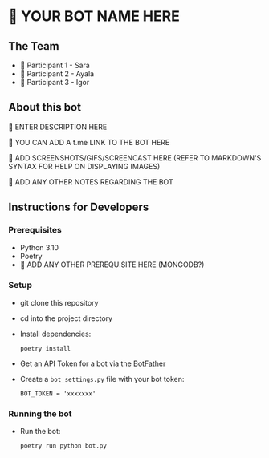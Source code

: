 # 🚧 YOUR BOT NAME HERE

## The Team

- 🚧 Participant 1 - Sara
- 🚧 Participant 2 - Ayala
- 🚧 Participant 3 - Igor

## About this bot

🚧 ENTER DESCRIPTION HERE

🚧 YOU CAN ADD A t.me LINK TO THE BOT HERE

🚧 ADD SCREENSHOTS/GIFS/SCREENCAST HERE (REFER TO MARKDOWN'S SYNTAX FOR HELP ON DISPLAYING IMAGES)

🚧 ADD ANY OTHER NOTES REGARDING THE BOT

## Instructions for Developers

### Prerequisites

- Python 3.10
- Poetry
- 🚧 ADD ANY OTHER PREREQUISITE HERE (MONGODB?)

### Setup

- git clone this repository
- cd into the project directory
- Install dependencies:

      poetry install

- Get an API Token for a bot via the [BotFather](https://telegram.me/BotFather)
- Create a `bot_settings.py` file with your bot token:

      BOT_TOKEN = 'xxxxxxx'

### Running the bot

- Run the bot:

      poetry run python bot.py
